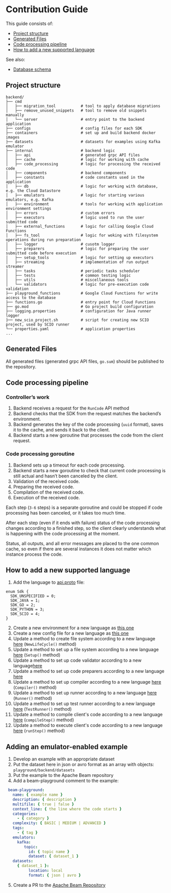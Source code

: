 <!--
    Licensed to the Apache Software Foundation (ASF) under one
    or more contributor license agreements.  See the NOTICE file
    distributed with this work for additional information
    regarding copyright ownership.  The ASF licenses this file
    to you under the Apache License, Version 2.0 (the
    "License"); you may not use this file except in compliance
    with the License.  You may obtain a copy of the License at

      http://www.apache.org/licenses/LICENSE-2.0

    Unless required by applicable law or agreed to in writing,
    software distributed under the License is distributed on an
    "AS IS" BASIS, WITHOUT WARRANTIES OR CONDITIONS OF ANY
    KIND, either express or implied.  See the License for the
    specific language governing permissions and limitations
    under the License.
-->

# Contribution Guide

This guide consists of:

- [Project structure](#project-structure)
- [Generated Files](#generated-files)
- [Code processing pipeline](#code-processing-pipeline)
- [How to add a new supported language](#how-to-add-a-new-supported-language)

See also:
- [Database schema](SCHEMA.md)

## Project structure

```
backend/
├── cmd
│   ├── migration_tool           # tool to apply database migrations
│   ├── remove_unused_snippets   # tool to remove old snippets manually
│   └── server                   # entry point to the backend application
├── configs                      # config files for each SDK
├── containers                   # set up and build backend docker images
├── datasets                     # datasets for examples using Kafka emulator
├── internal                     # backend logic
│   ├── api                      # generated grpc API files
│   ├── cache                    # logic for working with cache
│   ├── code_processing          # logic for processing the received code
│   ├── components               # backend components
│   ├── constants                # code constants used in the application
│   ├── db                       # logic for working with database, e.g. the Cloud Datastore
│   ├── emulators                # logic for starting various emulators, e.g. Kafka
│   ├── environment              # tools for working with application environment settings
│   ├── errors                   # custom errors
│   ├── executors                # logic used to run the user submitted code
│   ├── external_functions       # logic for calling Google Cloud Functions
│   ├── fs_tool                  # logic for woking with filesystem operations during run preparation
│   ├── logger                   # cusotm logger
│   ├── preparers                # logic for preparing the user submitted code before execution
│   ├── setup_tools              # logic for setting up executors
│   ├── streaming                # implementation of run output streamer
│   ├── tasks                    # periodic tasks scheduler
│   ├── tests                    # common testing logic
│   ├── utils                    # miscellaneous tools
│   └── validators               # logic for pre-execution code validation
├── playground_functions         # Google Cloud Functions for write access to the database
├── functions.go                 # entry point for Cloud Functions
├── go.mod                       # Go project build configuration
├── logging.properties           # configuration for Java runner logger
├── new_scio_project.sh          # script for creating new SCIO project, used by SCIO runner
└── properties.yaml              # application properties
...
```

## Generated Files

All generated files (generated grpc API files, `go.sum`) should be published to the repository.

## Code processing pipeline

### Controller’s work

1. Backend receives a request for the `RunCode` API method
2. Backend checks that the SDK from the request matches the backend’s environment.
3. Backend generates the key of the code processing (`uuid` format), saves it to the cache, and sends it back to the
   client.
4. Backend starts a new goroutine that processes the code from the client request.

### Code processing goroutine

1. Backend sets up a timeout for each code processing.
2. Backend starts a new goroutine to check that current code processing is still actual and hasn’t been canceled by the
   client.
3. Validation of the received code.
4. Preparing the received code.
5. Compilation of the received code.
6. Execution of the received code.

Each step (`3-6` steps) is a separate goroutine and could be stopped if code processing has been canceled, or it takes
too much time.

After each step (even if it ends with failure) status of the code processing changes according to a finished step, so
the client clearly understands what is happening with the code processing at the moment.

Status, all outputs, and all error messages are placed to the one common cache, so even if there are several instances
it does not matter which instance process the code.

## How to add a new supported language

1. Add the language to [api.proto](../api/v1/api.proto) file:

```
enum Sdk {
  SDK_UNSPECIFIED = 0;
  SDK_JAVA = 1;
  SDK_GO = 2;
  SDK_PYTHON = 3;
  SDK_SCIO = 4;
}
```

2. Create a new environment for a new language as [this one](containers/java)
3. Create a new config file for a new language as [this one](configs/SDK_JAVA.json)
4. Update a method to create file system according to a new language [here](internal/fs_tool/fs.go) (`NewLifeCycle()`
   method)
5. Update a method to set up a file system according to a new
   language [here](internal/setup_tools/life_cycle/life_cycle_setuper.go) (`Setup()` method)
6. Update a method to set up code validator according to a new language[here](internal/utils/validators_utils.go)
7. Update a method to set up code preparers according to a new language [here](internal/utils/preparators_utils.go)
8. Update a method to set up compiler according to a new
   language [here](internal/setup_tools/builder/setup_builder.go) (`Compiler()` method)
9. Update a method to set up runner according to a new
   language [here](internal/setup_tools/builder/setup_builder.go) (`Runner()` method)
10. Update a method to set up test runner according to a new
    language [here](internal/setup_tools/builder/setup_builder.go) (`TestRunner()` method)
11. Update a method to compile client's code according to a new
    language [here](internal/code_processing/code_processing.go) (`compileStep()` method)
12. Update a method to execute client's code according to a new
    language [here](internal/code_processing/code_processing.go) (`runStep()` method)

## Adding an emulator-enabled example
1. Develop an example with an appropriate dataset
2. Put the dataset here in json or avro format as an array with objects: `playground/backend/datasets`
3. Put the example to the Apache Beam repository
4. Add a beam-playground comment to the example:
```yaml
 beam-playground:
   name: { example name }
   description: { description }
   multifile: { true | false }
   context_line: { the line where the code starts }
   categories:
     - { category }
   complexity: { BASIC | MEDIUM | ADVANCED }
   tags:
     - { tag }
   emulators:
     kafka:
        topic:
          id: { topic name }
          dataset: { dataset_1 }
   datasets:
     { dataset_1 }:
          location: local
          format: { json | avro }
```
5. Create a PR to the [Apache Beam Repository](https://github.com/apache/beam)
